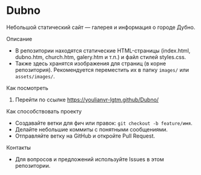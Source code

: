 # Dubno

Небольшой статический сайт — галерея и информация о городе Дубно.

Описание
- В репозитории находятся статические HTML-страницы (index.html, dubno.htm, church.htm, galery.htm и т.п.) и файл стилей styles.css.
- Также здесь хранятся изображения для страниц (в корне репозитория). Рекомендуется переместить их в папку `images/` или `assets/images/`.

Как посмотреть
1. Перейти по ссылке [https://youlianvr-lgtm.github/Dubno/
](https://youlianvr-lgtm.github.io/Dubno/)


Как способствовать проекту
- Создавайте ветки для фич или правок: `git checkout -b feature/имя`.
- Делайте небольшие коммиты с понятными сообщениями.
- Отправляйте ветку на GitHub и откройте Pull Request.

Контакты
- Для вопросов и предложений используйте Issues в этом репозитории.
